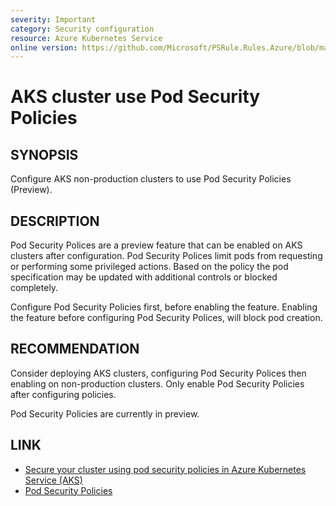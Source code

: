 ```yaml
---
severity: Important
category: Security configuration
resource: Azure Kubernetes Service
online version: https://github.com/Microsoft/PSRule.Rules.Azure/blob/master/docs/rules/en/Azure.AKS.PodSecurityPolicy.md
---
```


# AKS cluster use Pod Security Policies

## SYNOPSIS

Configure AKS non-production clusters to use Pod Security Policies (Preview).

## DESCRIPTION

Pod Security Polices are a preview feature that can be enabled on AKS clusters after configuration.
Pod Security Polices limit pods from requesting or performing some privileged actions.
Based on the policy the pod specification may be updated with additional controls or blocked completely.

Configure Pod Security Policies first, before enabling the feature.
Enabling the feature before configuring Pod Security Polices, will block pod creation.

## RECOMMENDATION

Consider deploying AKS clusters, configuring Pod Security Polices then enabling on non-production clusters.
Only enable Pod Security Policies after configuring policies.

Pod Security Policies are currently in preview.

## LINK

- [Secure your cluster using pod security policies in Azure Kubernetes Service (AKS)](https://docs.microsoft.com/en-us/azure/aks/use-pod-security-policies)
- [Pod Security Policies](https://kubernetes.io/docs/concepts/policy/pod-security-policy/)
